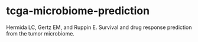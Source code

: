 # tcga-microbiome-prediction
Hermida LC, Gertz EM, and Ruppin E. Survival and drug response prediction from the tumor microbiome.
